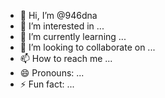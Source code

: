 - 👋 Hi, I’m @946dna
- 👀 I’m interested in ...
- 🌱 I’m currently learning ...
- 💞️ I’m looking to collaborate on ...
- 📫 How to reach me ...
- 😄 Pronouns: ...
- ⚡ Fun fact: ...

<!---
946dna/946dna is a ✨ special ✨ repository because its `README.md` (this file) appears on your GitHub profile.
You can click the Preview link to take a look at your changes.
--->
